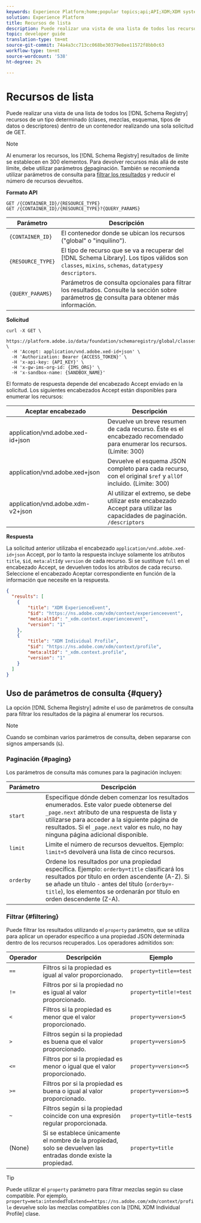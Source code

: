 ```yaml
---
keywords: Experience Platform;home;popular topics;api;API;XDM;XDM system;;experience data model;Experience data model;Experience Data Model;data model;Data Model;schema registry;Schema Registry;list;List;get;GET
solution: Experience Platform
title: Recursos de lista
description: Puede realizar una vista de una lista de todos los recursos del Registro de Esquemas de un tipo determinado (clases, mezclas, esquemas, tipos de datos o descriptores) dentro de un contenedor realizando una sola solicitud de GET.
topic: developer guide
translation-type: tm+mt
source-git-commit: 74a4a3cc713cc068be30379e8ee11572f8bb0c63
workflow-type: tm+mt
source-wordcount: '538'
ht-degree: 2%

---
```



# Recursos de lista

Puede realizar una vista de una lista de todos los [!DNL Schema Registry] recursos de un tipo determinado (clases, mezclas, esquemas, tipos de datos o descriptores) dentro de un contenedor realizando una sola solicitud de GET.

>[!NOTE]
>
>Al enumerar los recursos, los [!DNL Schema Registry] resultados de límite se establecen en 300 elementos. Para devolver recursos más allá de este límite, debe utilizar parámetros [de](#paging)paginación. También se recomienda utilizar parámetros de consulta para [filtrar los resultados](#filtering) y reducir el número de recursos devueltos.

**Formato API**

```http
GET /{CONTAINER_ID}/{RESOURCE_TYPE}
GET /{CONTAINER_ID}/{RESOURCE_TYPE}?{QUERY_PARAMS}
```

| Parámetro | Descripción |
| --- | --- |
| `{CONTAINER_ID}` | El contenedor donde se ubican los recursos (&quot;global&quot; o &quot;inquilino&quot;). |
| `{RESOURCE_TYPE}` | El tipo de recurso que se va a recuperar del [!DNL Schema Library]. Los tipos válidos son `classes`, `mixins`, `schemas`, `datatypes`y `descriptors`. |
| `{QUERY_PARAMS}` | Parámetros de consulta opcionales para filtrar los resultados. Consulte la sección sobre parámetros [de](#query) consulta para obtener más información. |

**Solicitud**

```SHELL
curl -X GET \
  https://platform.adobe.io/data/foundation/schemaregistry/global/classes&limit=2 \
  -H 'Accept: application/vnd.adobe.xed-id+json' \
  -H 'Authorization: Bearer {ACCESS_TOKEN}' \
  -H 'x-api-key: {API_KEY}' \
  -H 'x-gw-ims-org-id: {IMS_ORG}' \
  -H 'x-sandbox-name: {SANDBOX_NAME}'
```

El formato de respuesta depende del encabezado Accept enviado en la solicitud. Los siguientes encabezados Accept están disponibles para enumerar los recursos:

| Aceptar encabezado | Descripción |
| ------- | ------------ |
| application/vnd.adobe.xed-id+json | Devuelve un breve resumen de cada recurso. Éste es el encabezado recomendado para enumerar los recursos. (Límite: 300) |
| application/vnd.adobe.xed+json | Devuelve el esquema JSON completo para cada recurso, con el original `$ref` y `allOf` incluido. (Límite: 300) |
| application/vnd.adobe.xdm-v2+json | Al utilizar el extremo, se debe utilizar este encabezado Accept para utilizar las capacidades de paginación. `/descriptors` |

**Respuesta**

La solicitud anterior utilizaba el encabezado `application/vnd.adobe.xed-id+json` Accept, por lo tanto la respuesta incluye solamente los atributos `title`, `$id`, `meta:altId`y `version` de cada recurso. Si se sustituye `full` en el encabezado Accept, se devuelven todos los atributos de cada recurso. Seleccione el encabezado Aceptar correspondiente en función de la información que necesite en la respuesta.

```JSON
{
  "results": [
    {
        "title": "XDM ExperienceEvent",
        "$id": "https://ns.adobe.com/xdm/context/experienceevent",
        "meta:altId": "_xdm.context.experienceevent",
        "version": "1"
    },
    {
        "title": "XDM Individual Profile",
        "$id": "https://ns.adobe.com/xdm/context/profile",
        "meta:altId": "_xdm.context.profile",
        "version": "1"
    }
  ]
}
```

## Uso de parámetros de consulta {#query}

La opción [!DNL Schema Registry] admite el uso de parámetros de consulta para filtrar los resultados de la página al enumerar los recursos.

>[!NOTE]
>
>Cuando se combinan varios parámetros de consulta, deben separarse con signos ampersands (`&`).

### Paginación {#paging}

Los parámetros de consulta más comunes para la paginación incluyen:

| Parámetro | Descripción |
| --- | --- |
| `start` | Especifique dónde deben comenzar los resultados enumerados. Este valor puede obtenerse del `_page.next` atributo de una respuesta de lista y utilizarse para acceder a la siguiente página de resultados. Si el `_page.next` valor es nulo, no hay ninguna página adicional disponible. |
| `limit` | Limite el número de recursos devueltos. Ejemplo: `limit=5` devolverá una lista de cinco recursos. |
| `orderby` | Ordene los resultados por una propiedad específica. Ejemplo: `orderby=title` clasificará los resultados por título en orden ascendente (A-Z). Si se añade un título `-` antes del título (`orderby=-title`), los elementos se ordenarán por título en orden descendente (Z-A). |

### Filtrar {#filtering}

Puede filtrar los resultados utilizando el `property` parámetro, que se utiliza para aplicar un operador específico a una propiedad JSON determinada dentro de los recursos recuperados. Los operadores admitidos son:

| Operador | Descripción | Ejemplo |
| --- | --- | --- |
| `==` | Filtros si la propiedad es igual al valor proporcionado. | `property=title==test` |
| `!=` | Filtros por si la propiedad no es igual al valor proporcionado. | `property=title!=test` |
| `<` | Filtros si la propiedad es menor que el valor proporcionado. | `property=version<5` |
| `>` | Filtros según si la propiedad es buena que el valor proporcionado. | `property=version>5` |
| `<=` | Filtros por si la propiedad es menor o igual que el valor proporcionado. | `property=version<=5` |
| `>=` | Filtros por si la propiedad es buena o igual al valor proporcionado. | `property=version>=5` |
| `~` | Filtros según si la propiedad coincide con una expresión regular proporcionada. | `property=title~test$` |
| (None) | Si se establece únicamente el nombre de la propiedad, solo se devuelven las entradas donde existe la propiedad. | `property=title` |

>[!TIP]
>
>Puede utilizar el `property` parámetro para filtrar mezclas según su clase compatible. Por ejemplo, `property=meta:intendedToExtend==https://ns.adobe.com/xdm/context/profile` devuelve solo las mezclas compatibles con la [!DNL XDM Individual Profile] clase.
